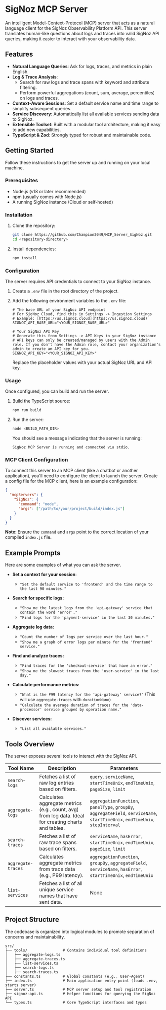 # SigNoz MCP Server

An intelligent Model-Context-Protocol (MCP) server that acts as a natural language client for the SigNoz Observability Platform API. This server translates human-like questions about logs and traces into valid SigNoz API queries, making it easier to interact with your observability data.

## Features

* **Natural Language Queries**: Ask for logs, traces, and metrics in plain English.
* **Log & Trace Analysis**:
    * Search for raw logs and trace spans with keyword and attribute filtering.
    * Perform powerful aggregations (count, sum, average, percentiles) on logs and traces.
* **Context-Aware Sessions**: Set a default service name and time range to simplify subsequent queries.
* **Service Discovery**: Automatically list all available services sending data to SigNoz.
* **Extensible Toolset**: Built with a modular tool architecture, making it easy to add new capabilities.
* **TypeScript & Zod**: Strongly typed for robust and maintainable code.

## Getting Started

Follow these instructions to get the server up and running on your local machine.

### Prerequisites

* Node.js (v18 or later recommended)
* npm (usually comes with Node.js)
* A running SigNoz instance (Cloud or self-hosted)

### Installation

1.  Clone the repository:
    ```bash
    git clone https://github.com/Champion2049/MCP_Server_SigNoz.git
    cd <repository-directory>
    ```
2.  Install dependencies:
    ```bash
    npm install
    ```

### Configuration

The server requires API credentials to connect to your SigNoz instance.

1.  Create a `.env` file in the root directory of the project.
2.  Add the following environment variables to the `.env` file:

    ```env
    # The base URL of your SigNoz API endpoint
    # For SigNoz Cloud, find this in Settings -> Ingestion Settings
    # Example: [https://us.signoz.cloud](https://us.signoz.cloud)
    SIGNOZ_API_BASE_URL="<YOUR_SIGNOZ_BASE_URL>"

    # Your SigNoz API Key
    # Generate this from Settings -> API Keys in your SigNoz instance
    # API keys can only be created/managed by users with the Admin role. If you don't have the Admin role, contact your organization's admin to create an API key for you.
    SIGNOZ_API_KEY="<YOUR_SIGNOZ_API_KEY>"
    ```
    Replace the placeholder values with your actual SigNoz URL and API key.

### Usage

Once configured, you can build and run the server.

1.  Build the TypeScript source:
    ```bash
    npm run build
    ```
2.  Run the server:
    ```bash
    node <BUILD_PATH_DIR>
    ```
    You should see a message indicating that the server is running:
    ```
    SigNoz MCP Server is running and connected via stdio.
    ```

### MCP Client Configuration

To connect this server to an MCP client (like a chatbot or another application), you'll need to configure the client to launch the server. Create a config file for the MCP client, here is an example configuration:

```json
{
  "mcpServers": {
    "SigNoz": {
      "command": "node",
      "args": ["/path/to/your/project/build/index.js"]
    }
  }
}
```
**Note**: Ensure the `command` and `args` point to the correct location of your compiled `index.js` file.

## Example Prompts

Here are some examples of what you can ask the server.

* **Set a context for your session:**
    * `"Set the default service to 'frontend' and the time range to the last 90 minutes."`

* **Search for specific logs:**
    * `"Show me the latest logs from the 'api-gateway' service that contain the word 'error'."`
    * `"Find logs for the 'payment-service' in the last 30 minutes."`

* **Aggregate log data:**
    * `"Count the number of logs per service over the last hour."`
    * `"Show me a graph of error logs per minute for the 'frontend' service."`

* **Find and analyze traces:**
    * `"Find traces for the 'checkout-service' that have an error."`
    * `"Show me the slowest traces from the 'user-service' in the last day."`

* **Calculate performance metrics:**
    * `"What is the P99 latency for the 'api-gateway' service?"` (This will use `aggregate-traces` with `durationNano`)
    * `"Calculate the average duration of traces for the 'data-processor' service grouped by operation name."`

* **Discover services:**
    * `"List all available services."`

## Tools Overview

The server exposes several tools to interact with the SigNoz API.

| Tool Name          | Description                                                                                              | Parameters                                                                             |
| ------------------ | -------------------------------------------------------------------------------------------------------- | -------------------------------------------------------------------------------------- |
| `search-logs`      | Fetches a list of raw log entries based on filters.                                                      | `query`, `serviceName`, `startTimeUnix`, `endTimeUnix`, `pageSize`, `limit`            |
| `aggregate-logs`   | Calculates aggregate metrics (e.g., count, avg) from log data. Ideal for creating charts and tables.     | `aggregationFunction`, `panelType`, `groupBy`, `aggregateField`, `serviceName`, `startTimeUnix`, `endTimeUnix`, `stepInterval` |
| `search-traces`    | Fetches a list of raw trace spans based on filters.                                                      | `serviceName`, `hasError`, `startTimeUnix`, `endTimeUnix`, `pageSize`, `limit`         |
| `aggregate-traces` | Calculates aggregate metrics from trace data (e.g., P99 latency).                                        | `aggregationFunction`, `groupBy`, `aggregateField`, `serviceName`, `hasError`, `startTimeUnix`, `endTimeUnix` |
| `list-services`    | Fetches a list of all unique service names that have sent data.                                          | None                                                                                   |

## Project Structure

The codebase is organized into logical modules to promote separation of concerns and maintainability.

```
src/
├── tools/                # Contains individual tool definitions
│   ├── aggregate-logs.ts
│   ├── aggregate-traces.ts
│   ├── list-services.ts
│   ├── search-logs.ts
│   ├── search-traces.ts
├── constants.ts          # Global constants (e.g., User-Agent)
├── index.ts              # Main application entry point (loads .env, starts server)
├── server.ts             # MCP server setup and tool registration
├── signoz-api.ts         # Helper functions for querying the SigNoz API
└── types.ts              # Core TypeScript interfaces and types
```
